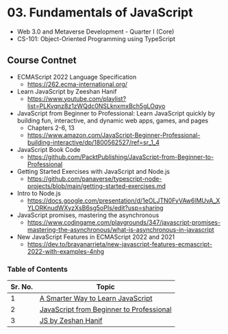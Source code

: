 # 03. Fundamentals of JavaScript

- Web 3.0 and Metaverse Development - Quarter I (Core)
- CS-101: Object-Oriented Programming using TypeScript

## Course Contnet

- ECMAScript 2022 Language Specification
  - https://262.ecma-international.org/
- Learn JavaScript by Zeeshan Hanif
  - https://www.youtube.com/playlist?list=PLKvqnz8z1zWQdc0NSLknxmxBch5gLOqyo
- JavaScript from Beginner to Professional: Learn JavaScript quickly by building fun, interactive, and dynamic web apps, games, and pages
  - Chapters 2-6, 13
  - https://www.amazon.com/JavaScript-Beginner-Professional-building-interactive/dp/1800562527/ref=sr_1_4
- JavaScript Book Code
  - https://github.com/PacktPublishing/JavaScript-from-Beginner-to-Professional
- Getting Started Exercises with JavaScript and Node.js
  - https://github.com/panaverse/typescript-node-projects/blob/main/getting-started-exercises.md
- Intro to Node.js
  - https://docs.google.com/presentation/d/1eOLJTN0FyVAw6lMUvA_XYLORKnudWXyzXsB6sg5oPIs/edit?usp=sharing
- JavaScript promises, mastering the asynchronous
  - https://www.codingame.com/playgrounds/347/javascript-promises-mastering-the-asynchronous/what-is-asynchronous-in-javascript
- New JavaScript Features in ECMAScript 2022 and 2021
  - https://dev.to/brayanarrieta/new-javascript-features-ecmascript-2022-with-examples-4nhg

### Table of Contents

| Sr. No. | Topic                                                                                           |
| ------- | ----------------------------------------------------------------------------------------------- |
| 1       | [A Smarter Way to Learn JavaScript](./A%20smarter%20way%20to%20learn%20JS/)                     |
| 2       | [JavaScript from Beginner to Professional](./JavaScript%20from%20Beginner%20to%20Professional/) |
| 3       | [JS by Zeshan Hanif](./JS%20by%20Zeeshan%20Hanif/)                                              |
